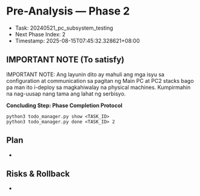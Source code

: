 # Pre-Analysis — Phase 2

- Task: 20240521_pc_subsystem_testing
- Next Phase Index: 2
- Timestamp: 2025-08-15T07:45:32.328621+08:00

## IMPORTANT NOTE (To satisfy)
IMPORTANT NOTE: Ang layunin dito ay mahuli ang mga isyu sa configuration at communication sa pagitan ng Main PC at PC2 stacks bago pa man ito i-deploy sa magkahiwalay na physical machines. Kumpirmahin na nag-uusap nang tama ang lahat ng serbisyo.



**Concluding Step: Phase Completion Protocol**
```
python3 todo_manager.py show <TASK_ID>
python3 todo_manager.py done <TASK_ID> 2
```

## Plan
- 

## Risks & Rollback
- 
